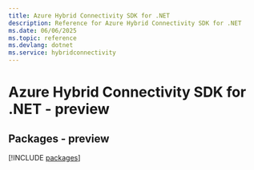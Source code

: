 ```yaml
---
title: Azure Hybrid Connectivity SDK for .NET
description: Reference for Azure Hybrid Connectivity SDK for .NET
ms.date: 06/06/2025
ms.topic: reference
ms.devlang: dotnet
ms.service: hybridconnectivity
---
```

# Azure Hybrid Connectivity SDK for .NET - preview
## Packages - preview
[!INCLUDE [packages](hybrid-connectivity-index.md)]